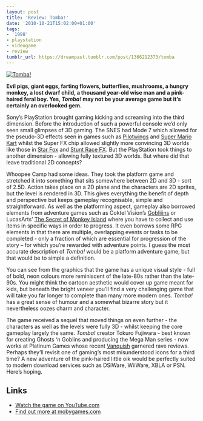 ```yaml
---
layout: post
title: 'Review: Tomba!'
date: '2010-10-21T15:02:00+01:00'
tags:
- '1998'
- playstation
- videogame
- review
tumblr_url: https://dreampast.tumblr.com/post/1366212373/tomba
---
```

[![Tomba!](https://64.media.tumblr.com/tumblr_l9z1juGbcy1qbfpni.png)](http://dreampast.tumblr.com/post/1366212373/tomba)

**Evil pigs, giant eggs, farting flowers, butterflies, mushrooms, a hungry monkey, a lost dwarf child, a thousand year-old wise man and a pink-haired feral boy. Yes, _Tomba!_ may not be your average game but it’s certainly an overlooked gem.**

Sony’s PlayStation brought gaming kicking and screaming into the third dimension. Before the introduction of such a powerful console we’d only seen small glimpses of 3D gaming. The SNES had Mode 7 which allowed for the pseudo-3D effects seen in games such as [Pilotwings](http://www.mobygames.com/game/pilotwings) and [Super Mario Kart](http://www.mobygames.com/game/super-mario-kart) whilst the Super FX chip allowed slightly more convincing 3D worlds like those in [Star Fox](http://www.mobygames.com/game/star-fox_) and [Stunt Race FX](http://www.mobygames.com/game/stunt-race-fx). But the PlayStation took things to another dimension - allowing fully textured 3D worlds. But where did that leave traditional 2D concepts?

Whoopee Camp had some ideas. They took the platform game and stretched it into something that sits somewhere between 2D and 3D - sort of 2.5D. Action takes place on a 2D plane and the characters are 2D sprites, but the level is rendered in 3D. This gives everything the benefit of depth and perspective but keeps gameplay recognisable, simple and straightforward. As well as the platforming aspect, gameplay also borrowed elements from adventure games such as Coktel Vision’s [Gobliiins](http://www.mobygames.com/game/gobliiins) or LucasArts’ [The Secret of Monkey Island](http://www.mobygames.com/game/secret-of-monkey-island) where you have to collect and use items in specific ways in order to progress. It even borrows some RPG elements in that there are multiple, overlapping events or tasks to be completed - only a fraction of which are essential for progression of the story – for which you’re rewarded with adventure points. I guess the most accurate description of _Tomba!_ would be a platform adventure game, but that would be to simple a definition.

You can see from the graphics that the game has a unique visual style - full of bold, neon colours more reminiscent of the late-80s rather than the late-90s. You might think the cartoon aesthetic would cover up game meant for kids, but beneath the bright veneer you’ll find a very challenging game that will take you far longer to complete than many more modern ones. _Tomba!_ has a great sense of humour and a somewhat bizarre story but it nevertheless oozes charm and character.

The game received a sequel that moved things on even further - the characters as well as the levels were fully 3D - whilst keeping the core gameplay largely the same. _Tomba!_ creator Tokuro Fujiwara - best known for creating Ghosts ‘n Goblins and producing the Mega Man series - now works at Platinum Games whose recent [Vanquish](http://www.mobygames.com/game/vanquish) garnered rave reviews. Perhaps they’ll revisit one of gaming’s most misunderstood icons for a third time? A new adventure of the pink-haired little oik would be perfectly suited to modern download services such as DSiWare, WiiWare, XBLA or PSN. Here’s hoping.

## Links

- [Watch the game on YouTube.com](http://www.youtube.com/watch?v=Tl_rB-yTD9s)
- [Find out more at mobygames.com](http://www.mobygames.com/game/tomba)

